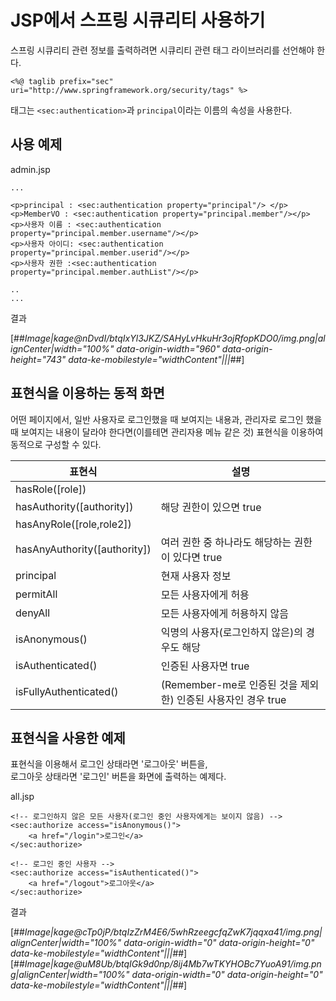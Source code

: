 # JSP에서 스프링 시큐리티 사용하기

스프링 시큐리티 관련 정보를 출력하려면 시큐리티 관련 태그 라이브러리를 선언해야 한다.

`<%@ taglib prefix="sec" uri="http://www.springframework.org/security/tags" %>`

태그는 `<sec:authentication>`과 `principal`이라는 이름의 속성을 사용한다.

## 사용 예제

admin.jsp

```
...

<p>principal : <sec:authentication property="principal"/> </p>
<p>MemberVO : <sec:authentication property="principal.member"/></p>
<p>사용자 이름 : <sec:authentication property="principal.member.username"/></p>
<p>사용자 아이디: <sec:authentication property="principal.member.userid"/></p>
<p>사용자 권한 :<sec:authentication property="principal.member.authList"/></p>

..
...
```

결과

[##_Image|kage@nDvdI/btqIxYl3JKZ/SAHyLvHkuHr3ojRfopKDO0/img.png|alignCenter|width="100%" data-origin-width="960" data-origin-height="743" data-ke-mobilestyle="widthContent"|||_##]

## 표현식을 이용하는 동적 화면

어떤 페이지에서, 일반 사용자로 로그인했을 때 보여지는 내용과, 관리자로 로그인 했을 때 보여지는 내용이 달라야 한다면(이를테면 관리자용 메뉴 같은 것) 표현식을 이용하여 동적으로 구성할 수 있다.

| 표현식 | 설명 |
| --- | --- |
| hasRole(\[role\])  
hasAuthority(\[authority\]) | 해당 권한이 있으면 true |
| hasAnyRole(\[role,role2\])  
hasAnyAuthority(\[authority\]) | 여러 권한 중 하나라도 해당하는 권한이 있다면 true |
| principal | 현재 사용자 정보 |
| permitAll | 모든 사용자에게 허용 |
| denyAll | 모든 사용자에게 허용하지 않음 |
| isAnonymous() | 익명의 사용자(로그인하지 않은)의 경우도 해당 |
| isAuthenticated() | 인증된 사용자면 true |
| isFullyAuthenticated() | (Remember-me로 인증된 것을 제외한) 인증된 사용자인 경우 true |

## 표현식을 사용한 예제

표현식을 이용해서 로그인 상태라면 '로그아웃' 버튼을,  
로그아웃 상태라면 '로그인' 버튼을 화면에 출력하는 예제다.

all.jsp

```
<!-- 로그인하지 않은 모든 사용자(로그인 중인 사용자에게는 보이지 않음) -->
<sec:authorize access="isAnonymous()">
    <a href="/login">로그인</a>
</sec:authorize>

<!-- 로그인 중인 사용자 -->
<sec:authorize access="isAuthenticated()">
    <a href="/logout">로그아웃</a>
</sec:authorize>
```

결과

[##_Image|kage@cTp0jP/btqIzZrM4E6/5whRzeegcfqZwK7jqqxa41/img.png|alignCenter|width="100%" data-origin-width="0" data-origin-height="0" data-ke-mobilestyle="widthContent"|||_##][##_Image|kage@uM8Ub/btqIGk9d0np/8ij4Mb7wTKYHOBc7YuoA91/img.png|alignCenter|width="100%" data-origin-width="0" data-origin-height="0" data-ke-mobilestyle="widthContent"|||_##]